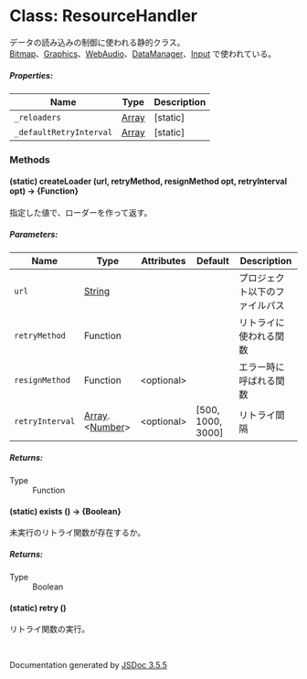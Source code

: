 # Class: ResourceHandler

データの読み込みの制御に使われる静的クラス。<br />
[Bitmap](Bitmap.md)、[Graphics](Graphics.md)、[WebAudio](WebAudio.md)、[DataManager](DataManager.md)、[Input](Input.md) で使われている。

##### Properties:

| Name | Type | Description |
| --- | --- | --- |
| `_reloaders` | [Array](Array.md) | [static] |
| `_defaultRetryInterval` | [Array](Array.md) | [static] |

<dl>
</dl>

### Methods

#### (static) createLoader (url, retryMethod, resignMethod opt, retryInterval opt) → {Function}

指定した値で、ローダーを作って返す。

##### Parameters:
		
| Name | Type | Attributes | Default | Description |
| --- | --- | --- | --- | --- |
| `url` | [String](String.md) |  |  | プロジェクト以下のファイルパス |
| `retryMethod` | Function |  |  | リトライに使われる関数 |
| `resignMethod` | Function | \<optional>  |  | エラー時に呼ばれる関数 |
| `retryInterval` | [Array](Array.md).\<[Number](Number.md)> | \<optional> | [500, 1000, 3000] | リトライ間隔 |

##### Returns:

<dl>
    <dt> Type </dt>
    <dd>
        <span>Function</span>
    </dd>
</dl>

#### (static) exists () → {Boolean}
未実行のリトライ関数が存在するか。

##### Returns:
<dl>
    <dt> Type </dt>
    <dd>
        <span>Boolean</span>
    </dd>
</dl>

#### (static) retry ()
リトライ関数の実行。
<dl>
</dl>


 <br>

  Documentation generated by [JSDoc 3.5.5](https://github.com/jsdoc3/jsdoc)

